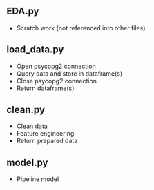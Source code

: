 ## EDA.py

- Scratch work (not referenced into other files).

## load_data.py

- Open psycopg2 connection
- Query data and store in dataframe(s)
- Close psycopg2 connection
- Return dataframe(s)

## clean.py

- Clean data
- Feature engineering
- Return prepared data

## model.py

- Pipeline model
